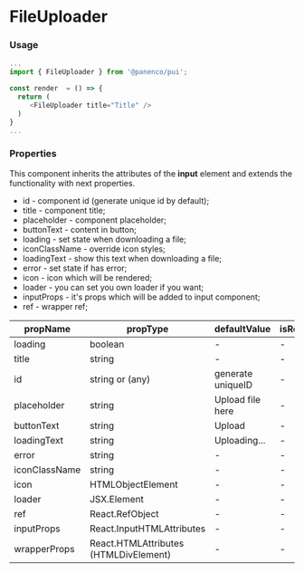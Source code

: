 # FileUploader

### Usage

```js
...
import { FileUploader } from '@panenco/pui';

const render  = () => {
  return (
     <FileUploader title="Title" />
  )
}
...
```

<!-- STORY -->

### Properties

This component inherits the attributes of the **input** element and extends the functionality with next properties.

- id - component id (generate unique id by default);
- title - component title;
- placeholder - component placeholder;
- buttonText - content in button;
- loading - set state when downloading a file;
- iconClassName - override icon styles;
- loadingText - show this text when downloading a file;
- error - set state if has error;
- icon - icon which will be rendered;
- loader - you can set you own loader if you want;
- inputProps - it's props which will be added to input component;
- ref - wrapper ref;

| propName      | propType                              | defaultValue      | isRequired |
| ------------- | ------------------------------------- | ----------------- | ---------- |
| loading       | boolean                               | -                 | -          |
| title         | string                                | -                 | -          |
| id            | string or (any)                       | generate uniqueID | -          |
| placeholder   | string                                | Upload file here  | -          |
| buttonText    | string                                | Upload            | -          |
| loadingText   | string                                | Uploading...      | -          |
| error         | string                                | -                 | -          |
| iconClassName | string                                | -                 | -          |
| icon          | HTMLObjectElement                     | -                 | -          |
| loader        | JSX.Element                           | -                 | -          |
| ref           | React.RefObject                       | -                 | -          |
| inputProps    | React.InputHTMLAttributes             | -                 | -          |
| wrapperProps  | React.HTMLAttributes (HTMLDivElement) | -                 | -          |
